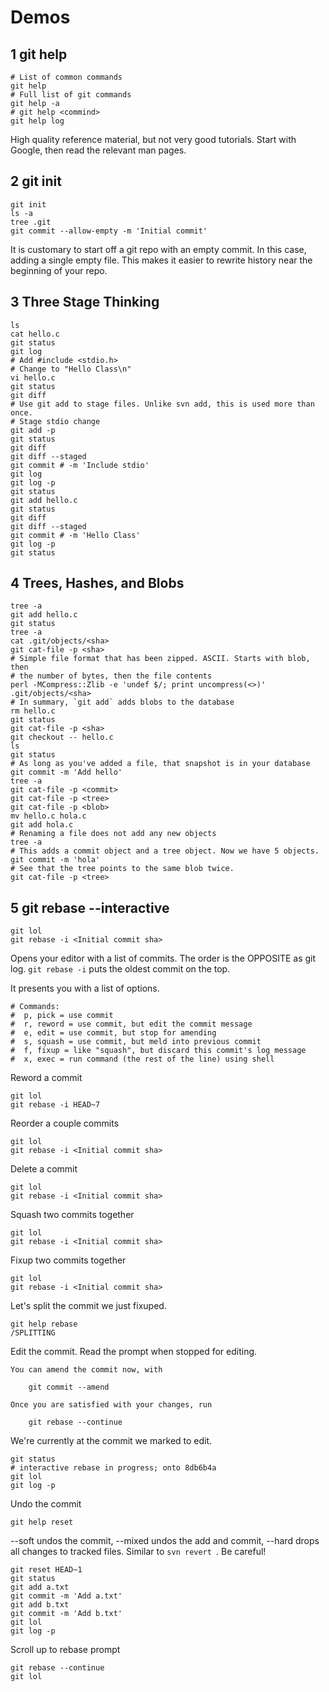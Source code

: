 Demos
=====


1 git help
----------

    # List of common commands
    git help
    # Full list of git commands
    git help -a
    # git help <commind>
    git help log

High quality reference material, but not very good tutorials. Start with
Google, then read the relevant man pages.


2 git init
----------

    git init
    ls -a
    tree .git
    git commit --allow-empty -m 'Initial commit'

It is customary to start off a git repo with an empty commit. In this case,
adding a single empty file. This makes it easier to rewrite history near the
beginning of your repo.


3 Three Stage Thinking
----------------------

    ls
    cat hello.c
    git status
    git log
    # Add #include <stdio.h>
    # Change to "Hello Class\n"
    vi hello.c
    git status
    git diff
    # Use git add to stage files. Unlike svn add, this is used more than once.
    # Stage stdio change
    git add -p
    git status
    git diff
    git diff --staged
    git commit # -m 'Include stdio'
    git log
    git log -p
    git status
    git add hello.c
    git status
    git diff
    git diff --staged
    git commit # -m 'Hello Class'
    git log -p
    git status


4 Trees, Hashes, and Blobs
--------------------------

    tree -a
    git add hello.c
    git status
    tree -a
    cat .git/objects/<sha>
    git cat-file -p <sha>
    # Simple file format that has been zipped. ASCII. Starts with blob, then
    # the number of bytes, then the file contents
    perl -MCompress::Zlib -e 'undef $/; print uncompress(<>)' .git/objects/<sha>
    # In summary, `git add` adds blobs to the database
    rm hello.c
    git status
    git cat-file -p <sha>
    git checkout -- hello.c
    ls
    git status
    # As long as you've added a file, that snapshot is in your database
    git commit -m 'Add hello'
    tree -a
    git cat-file -p <commit>
    git cat-file -p <tree>
    git cat-file -p <blob>
    mv hello.c hola.c
    git add hola.c
    # Renaming a file does not add any new objects
    tree -a
    # This adds a commit object and a tree object. Now we have 5 objects.
    git commit -m 'hola'
    # See that the tree points to the same blob twice.
    git cat-file -p <tree>


5 git rebase --interactive
--------------------------

    git lol
    git rebase -i <Initial commit sha>

Opens your editor with a list of commits. The order is the OPPOSITE as git log.
`git rebase -i` puts the oldest commit on the top.

It presents you with a list of options.

    # Commands:
    #  p, pick = use commit
    #  r, reword = use commit, but edit the commit message
    #  e, edit = use commit, but stop for amending
    #  s, squash = use commit, but meld into previous commit
    #  f, fixup = like "squash", but discard this commit's log message
    #  x, exec = run command (the rest of the line) using shell

Reword a commit

    git lol
    git rebase -i HEAD~7

Reorder a couple commits

    git lol
    git rebase -i <Initial commit sha>

Delete a commit

    git lol
    git rebase -i <Initial commit sha>

Squash two commits together

    git lol
    git rebase -i <Initial commit sha>

Fixup two commits together

    git lol
    git rebase -i <Initial commit sha>

Let's split the commit we just fixuped.

    git help rebase
    /SPLITTING

Edit the commit. Read the prompt when stopped for editing.

    You can amend the commit now, with

        git commit --amend

    Once you are satisfied with your changes, run

        git rebase --continue

We're currently at the commit we marked to edit.

    git status
    # interactive rebase in progress; onto 8db6b4a
    git lol
    git log -p

Undo the commit

    git help reset

--soft undos the commit, --mixed undos the add and commit, --hard drops all
changes to tracked files. Similar to `svn revert `. Be careful!

    git reset HEAD~1
    git status
    git add a.txt
    git commit -m 'Add a.txt'
    git add b.txt
    git commit -m 'Add b.txt'
    git lol
    git log -p

Scroll up to rebase prompt

    git rebase --continue
    git lol
